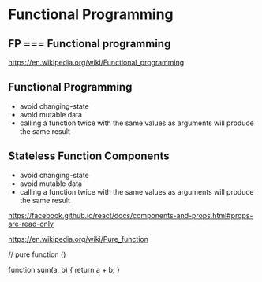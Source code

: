 # Functional Programming  


## FP  === Functional programming


https://en.wikipedia.org/wiki/Functional_programming



## Functional Programming  

- avoid changing-state  
- avoid mutable data  
- calling a function twice with the same values as arguments will produce the same result

## Stateless Function Components  

- avoid changing-state  
- avoid mutable data  
- calling a function twice with the same values as arguments will produce the same result


https://facebook.github.io/react/docs/components-and-props.html#props-are-read-only

https://en.wikipedia.org/wiki/Pure_function

// pure function ()

function sum(a, b) {
    return a + b;
}





